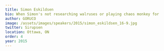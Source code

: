 ```yaml
---
title: Simon Eskildsen
bio: When Simon's not researching walruses or playing chaos monkey for the company's infrastructure, he's hard at work taming the wildlife of production, protecting Shopify from flash sales, scale, misbehaving resources and itself. Other than that, as a resident of Canada, fulfilling his obligation to call everyone out when they think they've experienced "cold weather".
author: GORUCO
image: /assets/images/speakers/2015/simon_eskildsen_16-9.jpg
twitter: Sirupsen
location: Ottawa, ON
order: 4
year: 2015
---
```

